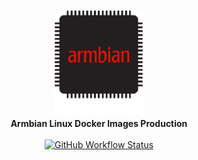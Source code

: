 <p align="center">
  <a href="#build-framework">
   <img src="https://raw.githubusercontent.com/armbian/build/master/.github/armbian-logo.png" alt="Armbian logo" width="144">
  </a><br>
  <strong>Armbian Linux Docker Images Production</strong><br>
<br>
<a href=https://github.com/armbian/cache/actions/workflows/build.yml><img alt="GitHub Workflow Status" src="https://img.shields.io/github/actions/workflow/status/armbian/cache/build.yml?logo=githubactions&label=Build%20Rootfs%20Cache&style=for-the-badge&branch=main"></a>
</a>
</p>
